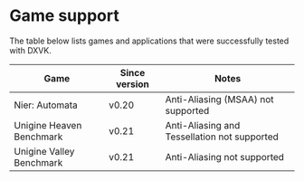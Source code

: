 # Game support

The table below lists games and applications that were successfully tested with DXVK.

| Game                       | Since version | Notes                                        |
|----------------------------|---------------|----------------------------------------------|
| Nier: Automata             | v0.20         | Anti-Aliasing (MSAA) not supported           |
| Unigine Heaven Benchmark   | v0.21         | Anti-Aliasing and Tessellation not supported |
| Unigine Valley Benchmark   | v0.21         | Anti-Aliasing not supported                  |
